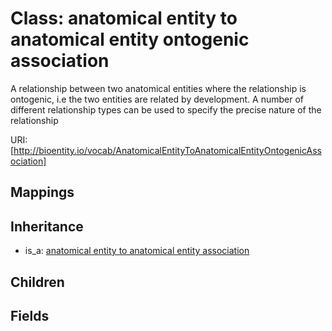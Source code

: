 # Class: anatomical entity to anatomical entity ontogenic association


A relationship between two anatomical entities where the relationship is ontogenic, i.e the two entities are related by development. A number of different relationship types can be used to specify the precise nature of the relationship

URI: [http://bioentity.io/vocab/AnatomicalEntityToAnatomicalEntityOntogenicAssociation]
## Mappings

## Inheritance

 *  is_a: [anatomical entity to anatomical entity association](AnatomicalEntityToAnatomicalEntityAssociation.md)
## Children

## Fields

